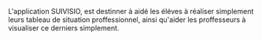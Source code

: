 L'application SUIVISIO, est destinner à aidé les éléves à réaliser simplement leurs tableau de situation proffessionnel, ainsi qu'aider les proffesseurs à visualiser ce derniers simplement.
